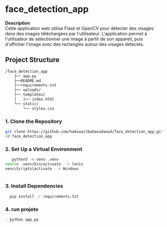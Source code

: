 # face_detection_app


**Description**  
Cette application web utilise Flask et OpenCV pour détecter des visages dans des images téléchargées par l'utilisateur. L'application permet à l'utilisateur de sélectionner une image à partir de son appareil, puis d'afficher l'image avec des rectangles autour des visages détectés.


## Project Structure
```bash
/face_detection_app
    ├── app.py
    ├──README.md
    ├──requirements.txt
    ├── uploads/
    ├── templates/
    │   ├── index.html  
    └── static/
        └── styles.css

```

### 1. Clone the Repository
```bash
git clone https://github.com/hamzaaitbahaoudaoud/face_detection_app.git
cd face_detection_app


```
### 2. Set Up a Virtual Environment
```bash
   python3 -m venv .venv 
source .venv/bin/activate --> lunix
venv\Scripts\activate --> Windows
  

```
### 3. Install Dependencies
``` bash
  pip install -r requirements.txt
```
### 4. run projete
``` bash
- python app.py
```
